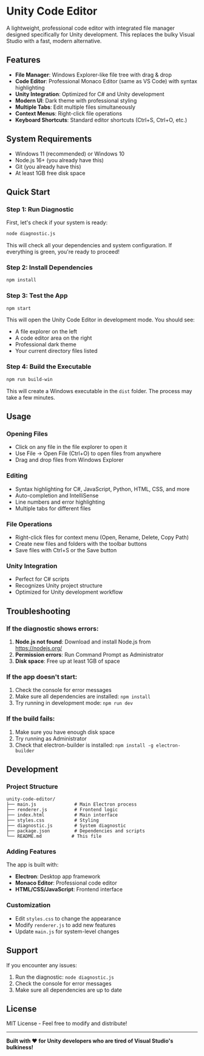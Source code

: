 # Unity Code Editor

A lightweight, professional code editor with integrated file manager designed specifically for Unity development. This replaces the bulky Visual Studio with a fast, modern alternative.

## Features

- **File Manager**: Windows Explorer-like file tree with drag & drop
- **Code Editor**: Professional Monaco Editor (same as VS Code) with syntax highlighting
- **Unity Integration**: Optimized for C# and Unity development
- **Modern UI**: Dark theme with professional styling
- **Multiple Tabs**: Edit multiple files simultaneously
- **Context Menus**: Right-click file operations
- **Keyboard Shortcuts**: Standard editor shortcuts (Ctrl+S, Ctrl+O, etc.)

## System Requirements

- Windows 11 (recommended) or Windows 10
- Node.js 16+ (you already have this)
- Git (you already have this)
- At least 1GB free disk space

## Quick Start

### Step 1: Run Diagnostic
First, let's check if your system is ready:

```bash
node diagnostic.js
```

This will check all your dependencies and system configuration. If everything is green, you're ready to proceed!

### Step 2: Install Dependencies
```bash
npm install
```

### Step 3: Test the App
```bash
npm start
```

This will open the Unity Code Editor in development mode. You should see:
- A file explorer on the left
- A code editor area on the right
- Professional dark theme
- Your current directory files listed

### Step 4: Build the Executable
```bash
npm run build-win
```

This will create a Windows executable in the `dist` folder. The process may take a few minutes.

## Usage

### Opening Files
- Click on any file in the file explorer to open it
- Use File → Open File (Ctrl+O) to open files from anywhere
- Drag and drop files from Windows Explorer

### Editing
- Syntax highlighting for C#, JavaScript, Python, HTML, CSS, and more
- Auto-completion and IntelliSense
- Line numbers and error highlighting
- Multiple tabs for different files

### File Operations
- Right-click files for context menu (Open, Rename, Delete, Copy Path)
- Create new files and folders with the toolbar buttons
- Save files with Ctrl+S or the Save button

### Unity Integration
- Perfect for C# scripts
- Recognizes Unity project structure
- Optimized for Unity development workflow

## Troubleshooting

### If the diagnostic shows errors:
1. **Node.js not found**: Download and install Node.js from https://nodejs.org/
2. **Permission errors**: Run Command Prompt as Administrator
3. **Disk space**: Free up at least 1GB of space

### If the app doesn't start:
1. Check the console for error messages
2. Make sure all dependencies are installed: `npm install`
3. Try running in development mode: `npm run dev`

### If the build fails:
1. Make sure you have enough disk space
2. Try running as Administrator
3. Check that electron-builder is installed: `npm install -g electron-builder`

## Development

### Project Structure
```
unity-code-editor/
├── main.js              # Main Electron process
├── renderer.js          # Frontend logic
├── index.html           # Main interface
├── styles.css           # Styling
├── diagnostic.js        # System diagnostic
├── package.json         # Dependencies and scripts
└── README.md           # This file
```

### Adding Features
The app is built with:
- **Electron**: Desktop app framework
- **Monaco Editor**: Professional code editor
- **HTML/CSS/JavaScript**: Frontend interface

### Customization
- Edit `styles.css` to change the appearance
- Modify `renderer.js` to add new features
- Update `main.js` for system-level changes

## Support

If you encounter any issues:
1. Run the diagnostic: `node diagnostic.js`
2. Check the console for error messages
3. Make sure all dependencies are up to date

## License

MIT License - Feel free to modify and distribute!

---

**Built with ❤️ for Unity developers who are tired of Visual Studio's bulkiness!**